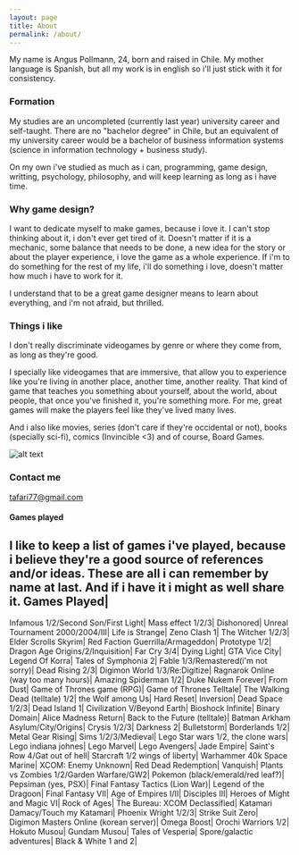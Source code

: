 ```yaml
---
layout: page
title: About
permalink: /about/
---
```


My name is Angus Pollmann, 24, born and raised in Chile. My mother language is Spanish, but all my work is in english so i'll just stick with it for consistency.

### Formation
My studies are an uncompleted (currently last year) university career and self-taught. There are no "bachelor degree" in Chile, but an equivalent of my university career would be a bachelor of business information systems (science in information technology + business study).

On my own i've studied as much as i can, programming, game design, writting, psychology, philosophy, and will keep learning as long as i have time.

### Why game design?
I want to dedicate myself to make games, because i love it. I can't stop thinking about it, i don't ever get tired of it. Doesn't matter if it is a mechanic, some balance that needs to be done, a new idea for the story or about the player experience, i love the game as a whole experience. If i'm to do something for the rest of my life, i'll do something i love, doesn't matter how much i have to work for it.

I understand that to be a great game designer means to learn about everything, and i'm not afraid, but thrilled.

### Things i like
I don't really discriminate videogames by genre or where they come from, as long as they're good.

I specially like videogames that are immersive, that allow you to experience like you're living in another place, another time, another reality. That kind of game that teaches you something about yourself, about the world, about people, that once you've finished it, you're something more. For me, great games will make the players feel like they've lived many lives.

And i also like movies, series (don't care if they're occidental or not), books (specially sci-fi), comics (Invincible <3) and of course, Board Games.

![alt text](http://i.imgur.com/padsC2v.jpg)

### Contact me

[tafari77@gmail.com](mailto:tafari77@gmail.com)

#### Games played
I like to keep a list of games i've played, because i believe they're a good source of references and/or ideas. These are all i can remember by name at last. And if i have it i might as well share it.
Games Played|
--------------
Infamous 1/2/Second Son/First Light|
Mass effect 1/2/3|
Dishonored|
Unreal Tournament 2000/2004/III|
Life is Strange|
Zeno Clash 1|
The Witcher 1/2/3|
Elder Scrolls Skyrim|
Red Faction Guerrilla/Armageddon|
Prototype 1/2|
Dragon Age Origins/2/Inquisition|
Far Cry 3/4|
Dying Light|
GTA Vice City|
Legend Of Korra|
Tales of Symphonia 2|
Fable 1/3/Remastered(i'm not sorry)|
Dead Rising 2/3|
Digimon World 1/3/Re:Digitize|
Ragnarok Online (way too many hours)|
Amazing Spiderman 1/2|
Duke Nukem Forever|
From Dust|
Game of Thrones game (RPG)|
Game of Thrones Telltale|
The Walking Dead (telltale) 1/2|
the Wolf among Us|
Hard Reset|
Inversion|
Dead Space 1/2/3|
Dead Island 1|
Civilization V/Beyond Earth|
Bioshock Infinite|
Binary Domain|
Alice Madness Return|
Back to the Future (telltale)|
Batman Arkham Asylum/City/Origins|
Crysis 1/2/3|
Darkness 2|
Bulletstorm|
Borderlands 1/2|
Metal Gear Rising|
Sims 1/2/3/Medieval|
Lego Star wars 1/2, the clone wars|
Lego indiana johnes|
Lego Marvel|
Lego Avengers|
Jade Empire|
Saint's Row 4/Gat out of hell|
Starcraft 1/2 wings of liberty|
Warhammer 40k Space Marine|
XCOM: Enemy Unknown|
Red Dead Redemption|
Vanquish|
Plants vs Zombies 1/2/Garden Warfare/GW2|
Pokemon (black/emerald/red leaf?)|
Pepsiman (yes, PSX)|
Final Fantasy Tactics (Lion War)|
Legend of the Dragoon|
Final Fantasy VII|
Age of Empires I/II|
Disciples III|
Heroes of Might and Magic VI|
Rock of Ages|
The Bureau: XCOM Declassified|
Katamari Damacy/Touch my Katamari|
Phoenix Wright 1/2/3|
Strike Suit Zero|
Digimon Masters Online (korean server)|
Omega Boost|
Orochi Warriors 1/2|
Hokuto Musou|
Gundam Musou|
Tales of Vesperia|
Spore/galactic adventures|
Black & White 1 and 2|